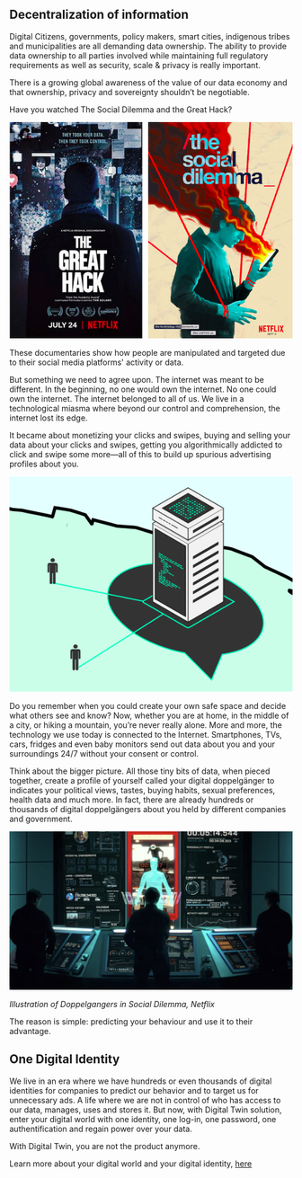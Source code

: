 ## Decentralization of information 

Digital Citizens, governments, policy makers, smart cities, indigenous tribes and municipalities are all demanding data ownership. The ability to provide data ownership to all parties involved while maintaining full regulatory requirements as well as security, scale & privacy is really important.

There is a growing global awareness of the value of our data economy and that ownership, privacy and sovereignty shouldn’t be negotiable. 

Have you watched The Social Dilemma and the Great Hack? 

![](img/greathack_socialdilemma.png)

These documentaries show how people are manipulated and targeted due to their social media platforms' activity or data. 

But something we need to agree upon. The internet was meant to be different. In the beginning, no one would own the internet. No one could own the internet. The internet belonged to all of us. We live in a technological miasma where beyond our control and comprehension, the internet lost its edge. 

It became about monetizing your clicks and swipes, buying and selling your data about your clicks and swipes, getting you algorithmically addicted to click and swipe some more—all of this to build up spurious advertising profiles about you. 

![](img/centralized.png)

Do you remember when you could create your own safe space and decide what others see and know? Now, whether you are at home, in the middle of a city, or hiking a mountain, you’re never really alone. More and more, the technology we use today is connected to the Internet. Smartphones, TVs, cars, fridges and even baby monitors send out data about you and your surroundings 24/7 without your consent or control.

Think about the bigger picture. All those tiny bits of data, when pieced together, create a profile of yourself called your digital doppelgänger to indicates your political views, tastes, buying habits, sexual preferences, health data and much more. In fact, there are already hundreds or thousands of digital doppelgängers about you held by different companies and government. 

![](img/digital_doppelganger.jpeg)

*Illustration of Doppelgangers in Social Dilemma, Netflix*

The reason is simple: predicting your behaviour and use it to their advantage. 

## One Digital Identity 

We live in an era where we have hundreds or even thousands of digital identities for companies to predict our behavior and to target us for unnecessary ads. A life where we are not in control of who has access to our data, manages, uses and stores it. But now, with Digital Twin solution, enter your digital world with one identity, one log-in, one password, one authentification and regain power over your data. 

With Digital Twin, you are not the product anymore. 

Learn more about your digital world and your digital identity, [here](one_digital_identity)

